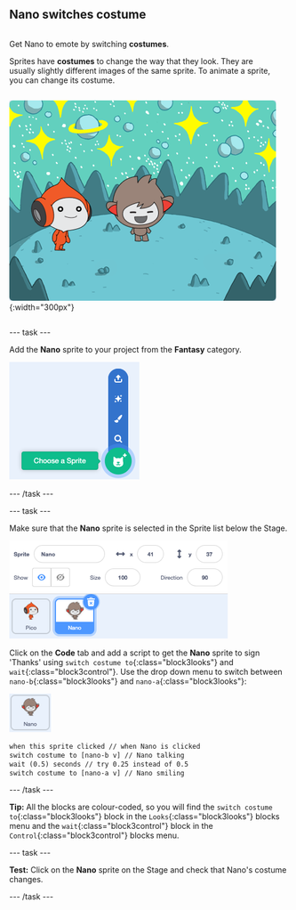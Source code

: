 ## Nano switches costume

<div style="display: flex; flex-wrap: wrap">
<div style="flex-basis: 200px; flex-grow: 1; margin-right: 15px;">

Get Nano to emote by switching **costumes**.

Sprites have **costumes** to change the way that they look. They are usually slightly different images of the same sprite. To animate a sprite, you can change its costume.

</div>
<div>

![The Nano sprite with arms out](images/nano-b-demo.png){:width="300px"}

</div>
</div>

--- task ---

Add the **Nano** sprite to your project from the **Fantasy** category.

![The 'Choose a Sprite' icon.](images/choose-sprite-menu.png)

--- /task ---

--- task ---

Make sure that the **Nano** sprite is selected in the Sprite list below the Stage. 

![The Sprite list, with a blue border around the Nano sprite to show that Nano is selected.](images/nano-selected.png)

Click on the **Code** tab and add a script to get the **Nano** sprite to sign 'Thanks' using `switch costume to`{:class="block3looks"} and `wait`{:class="block3control"}. Use the drop down menu to switch between `nano-b`{:class="block3looks"} and `nano-a`{:class="block3looks"}:

![The Nano sprite.](images/nano-sprite.png)

```blocks3
when this sprite clicked // when Nano is clicked
switch costume to [nano-b v] // Nano talking
wait (0.5) seconds // try 0.25 instead of 0.5
switch costume to [nano-a v] // Nano smiling
```
--- /task ---

**Tip:** All the blocks are colour-coded, so you will find the `switch costume to`{:class="block3looks"} block in the `Looks`{:class="block3looks"} blocks menu and the `wait`{:class="block3control"} block in the `Control`{:class="block3control"} blocks menu.

--- task ---

**Test:** Click on the **Nano** sprite on the Stage and check that Nano's costume changes.

--- /task ---
